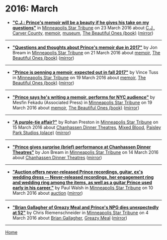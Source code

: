 # 2016: March

 - [**"C.J.: Prince's memoir will be a beauty if he gives his take on my questions"**](http://www.startribune.com/c-j-prince-s-memoir-will-be-a-beauty-if-he-gives-his-take-on-my-questions/373295271/) in [Minneapolis Star Tribune](http://www.startribune.com/) on 23 March 2016 about [C.J.](../../topics/c-j/index.md), [Carver County](../../topics/carver-county/index.md), [memoir](../../topics/memoir/index.md), [museum](../../topics/museum/index.md), [The Beautiful Ones (book)](../../topics/book/the-beautiful-ones/index.md) ([mirror](https://web.archive.org/web/*/http://www.startribune.com/c-j-prince-s-memoir-will-be-a-beauty-if-he-gives-his-take-on-my-questions/373295271/))

----

 - [**"Questions and thoughts about Prince's memoir due in 2017"**](http://www.startribune.com/questions-and-thoughts-about-prince-s-memoir-due-in-2017/372901571/) by Jon Bream in [Minneapolis Star Tribune](http://www.startribune.com/) on 21 March 2016 about [memoir](../../topics/memoir/index.md), [The Beautiful Ones (book)](../../topics/book/the-beautiful-ones/index.md) ([mirror](https://web.archive.org/web/*/http://www.startribune.com/questions-and-thoughts-about-prince-s-memoir-due-in-2017/372901571/))

----

 - [**"Prince is penning a memoir, expected out in fall 2017"**](http://www.startribune.com/prince-is-penning-a-memoir-expected-out-in-2017/372624071/) by Vince Tuss in [Minneapolis Star Tribune](http://www.startribune.com/) on 19 March 2016 about [memoir](../../topics/memoir/index.md), [The Beautiful Ones (book)](../../topics/book/the-beautiful-ones/index.md) ([mirror](https://web.archive.org/web/*/http://www.startribune.com/prince-is-penning-a-memoir-expected-out-in-2017/372624071/))

----

 - [**"Prince says he's writing a memoir, performs for NYC audience"**](http://www.startribune.com/pop-star-prince-writing-a-memoir-to-be-released-next-year/372627011/) by Mesfin Fekadu (Associated Press) in [Minneapolis Star Tribune](http://www.startribune.com/) on 19 March 2016 about [memoir](../../topics/memoir/index.md), [The Beautiful Ones (book)](../../topics/book/the-beautiful-ones/index.md) ([mirror](https://web.archive.org/web/*/http://www.startribune.com/pop-star-prince-writing-a-memoir-to-be-released-next-year/372627011/))

----

 - [**"A purple-tie affair?"**](http://www.startribune.com/a-purple-tie-affair/372125381/) by Rohan Preston in [Minneapolis Star Tribune](http://www.startribune.com/) on 15 March 2016 about [Chanhassen Dinner Theatres](../../topics/chanhassen-dinner-theatres/index.md), [Mixed Blood](../../topics/mixed-blood/index.md), [Paisley Park Studios (place)](../../topics/place/paisley-park-studios/index.md) ([mirror](https://web.archive.org/web/*/http://www.startribune.com/a-purple-tie-affair/372125381/))

----

 - [**"Prince gives surprise (brief) performance at Chanhassen Dinner Theatres"**](http://www.startribune.com/prince-gives-surprise-brief-performance-at-chanhassen-dinner-theatres/371944961/) by Jon Bream in [Minneapolis Star Tribune](http://www.startribune.com/) on 14 March 2016 about [Chanhassen Dinner Theatres](../../topics/chanhassen-dinner-theatres/index.md) ([mirror](https://web.archive.org/web/*/http://www.startribune.com/prince-gives-surprise-brief-performance-at-chanhassen-dinner-theatres/371944961/))

----

 - [**"Auction offers never-released Prince recordings, guitar, ex's wedding dress -- Never-released recordings, her engagement ring and wedding ring among the items, as well as a guitar Prince used early in his career."**](http://www.startribune.com/prince-s-ex-wife-first-manager-putting-prized-memorabilia-up-for-auction/371654961/) by Paul Walsh in [Minneapolis Star Tribune](http://www.startribune.com/) on 10 March 2016 about [auction](../../topics/auction/index.md) ([mirror](https://web.archive.org/web/*/http://www.startribune.com/prince-s-ex-wife-first-manager-putting-prized-memorabilia-up-for-auction/371654961/))

----

 - [**"Brian Gallagher of Greazy Meal and Prince's NPG dies unexpectedly at 52"**](http://www.startribune.com/brian-gallagher-of-greazy-meal-and-prince-s-npg-dies-unexpectedly-at-52/371095321/) by Chris Riemenschneider in [Minneapolis Star Tribune](http://www.startribune.com/) on 4 March 2016 about [Brian Gallagher](../../topics/brian-gallagher/index.md), [Greazy Meal](../../topics/greazy-meal/index.md) ([mirror](https://web.archive.org/web/*/http://www.startribune.com/brian-gallagher-of-greazy-meal-and-prince-s-npg-dies-unexpectedly-at-52/371095321/))

----

[Home](./)
